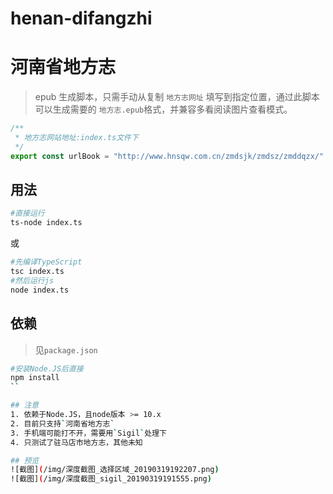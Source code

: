# henan-difangzhi
# 河南省地方志
> epub 生成脚本，只需手动从复制 `地方志网址` 填写到指定位置，通过此脚本可以生成需要的 `地方志.epub`格式，并兼容多看阅读图片查看模式。
```js
/**
 * 地方志网站地址:index.ts文件下
 */
export const urlBook = "http://www.hnsqw.com.cn/zmdsjk/zmdsz/zmddqzx/"
```

## 用法
```sh
#直接运行
ts-node index.ts
```
或
```sh
#先编译TypeScript
tsc index.ts
#然后运行js
node index.ts
```

## 依赖
> 见`package.json`
```sh
#安装Node.JS后直接
npm install
``

## 注意
1. 依赖于Node.JS，且node版本 >= 10.x
2. 目前只支持`河南省地方志`
3. 手机端可能打不开，需要用`Sigil`处理下
4. 只测试了驻马店市地方志，其他未知

## 预览
![截图](/img/深度截图_选择区域_20190319192207.png)
![截图](/img/深度截图_sigil_20190319191555.png)
